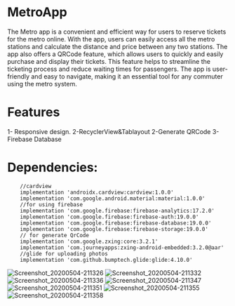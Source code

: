 # MetroApp
The Metro app is a convenient and efficient way for users to reserve tickets for the metro online. With the app, users can easily access all the metro stations and calculate the distance and price between any two stations. The app also offers a QRCode feature, which allows users to quickly and easily purchase and display their tickets. This feature helps to streamline the ticketing process and reduce waiting times for passengers. The app is user-friendly and easy to navigate, making it an essential tool for any commuter using the metro system.
# Features
1- Responsive design.
2-RecyclerView&Tablayout
2-Generate QRCode
3- Firebase Database

# Dependencies:
```
    //cardview
    implementation 'androidx.cardview:cardview:1.0.0'
    implementation 'com.google.android.material:material:1.0.0'
    //for using firebase
    implementation 'com.google.firebase:firebase-analytics:17.2.0'
    implementation 'com.google.firebase:firebase-auth:19.0.0'
    implementation 'com.google.firebase:firebase-database:19.0.0'
    implementation 'com.google.firebase:firebase-storage:19.0.0'
    // for generate QrCode
    implementation 'com.google.zxing:core:3.2.1'
    implementation 'com.journeyapps:zxing-android-embedded:3.2.0@aar'
    //glide for uploading photos
    implementation 'com.github.bumptech.glide:glide:4.10.0'
```
![Screenshot_20200504-211326](https://user-images.githubusercontent.com/38887148/81242081-84308100-900c-11ea-9c70-f5e0cff86916.jpg)
![Screenshot_20200504-211332](https://user-images.githubusercontent.com/38887148/81242083-85fa4480-900c-11ea-8be4-d15f4e92a6be.jpg)
![Screenshot_20200504-211336](https://user-images.githubusercontent.com/38887148/81242085-872b7180-900c-11ea-9879-fbbdc733bfb7.jpg)
![Screenshot_20200504-211347](https://user-images.githubusercontent.com/38887148/81242086-87c40800-900c-11ea-8c49-26da347de500.jpg)
![Screenshot_20200504-211351](https://user-images.githubusercontent.com/38887148/81242090-88f53500-900c-11ea-9ab8-2011b54ccd46.jpg)
![Screenshot_20200504-211355](https://user-images.githubusercontent.com/38887148/81242091-898dcb80-900c-11ea-9076-9b49c408b95b.jpg)
![Screenshot_20200504-211358](https://user-images.githubusercontent.com/38887148/81242093-8a266200-900c-11ea-97b8-6a003d2c9aae.jpg)

